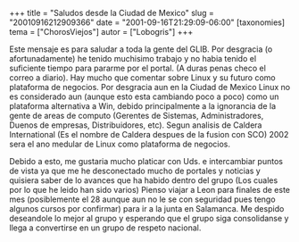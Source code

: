+++
title = "Saludos desde la Ciudad de Mexico"
slug = "20010916212909366"
date = "2001-09-16T21:29:09-06:00"
[taxonomies]
tema = ["ChorosViejos"]
autor = ["Lobogris"]
+++

Este mensaje es para saludar a toda la gente del GLIB. Por desgracia (o
afortunadamente) he tenido muchisimo trabajo y no habia tenido el
suficiente tiempo para pararme por el portal. (A duras penas checo el
correo a diario). Hay mucho que comentar sobre Linux y su futuro como
plataforma de negocios. Por desgracia aun en la Ciudad de Mexico Linux
no es considerado aun (aunque esto esta cambiando poco a poco) como un
plataforma alternativa a Win, debido principalmente a la ignorancia de
la gente de areas de computo (Gerentes de Sistemas, Administradores,
Duenos de empresas, Distribuidores, etc). Segun analisis de Caldera
International (Es el nombre de Caldera despues de la fusion con SCO)
2002 sera el ano medular de Linux como plataforma de negocios.

<!-- more -->
Debido a esto, me gustaria mucho platicar con Uds. e intercambiar puntos
de vista ya que me he desconectado mucho de portales y noticias y
quisiera saber de lo avances que ha habido dentro del grupo (Los cuales
por lo que he leido han sido varios) Pienso viajar a Leon para finales
de este mes (posiblemente el 28 aunque aun no le se con seguridad pues
tengo algunos cursos por confirmar) para ir a la junta en Salamanca. Me
despido deseandole lo mejor al grupo y esperando que el grupo siga
consolidanse y llega a convertirse en un grupo de respeto nacional.

